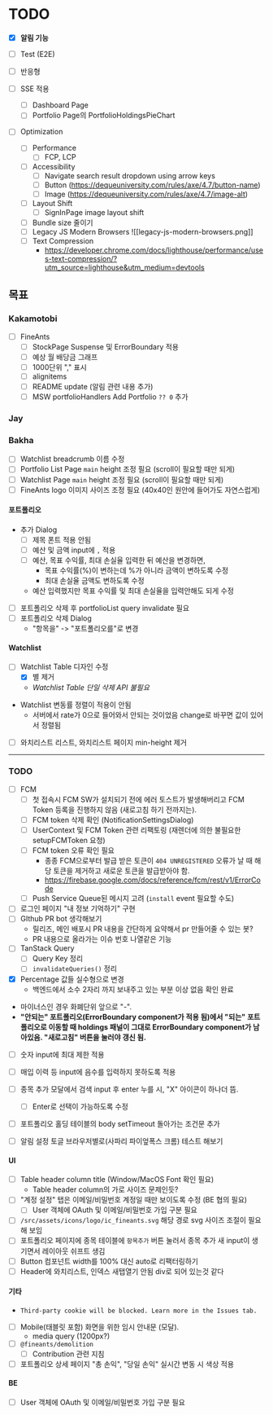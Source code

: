# TODO

- [x] **알림 기능**

- [ ] Test (E2E)

- [ ] 반응형

- [ ] SSE 적용
	- [ ] Dashboard Page
	- [ ] Portfolio Page의 PortfolioHoldingsPieChart

- [ ] Optimization
	- [ ] Performance
		- [ ] FCP, LCP
	- [ ] Accessibility
		- [ ] Navigate search result dropdown using arrow keys
		- [ ] Button (https://dequeuniversity.com/rules/axe/4.7/button-name)
		- [ ] Image (https://dequeuniversity.com/rules/axe/4.7/image-alt)
	- [ ] Layout Shift
		- [ ] SignInPage image layout shift
	- [ ] Bundle size 줄이기
	- [ ] Legacy JS Modern Browsers
		![[legacy-js-modern-browsers.png]]
	- [ ] Text Compression
		- https://developer.chrome.com/docs/lighthouse/performance/uses-text-compression/?utm_source=lighthouse&utm_medium=devtools

## 목표
### Kakamotobi
- [ ] FineAnts
	- [ ] StockPage Suspense 및 ErrorBoundary 적용
	- [ ] 예상 월 배당금 그래프
	- [ ] 1000단위 "," 표시
	- [ ] alignitems
	- [ ] README update (알림 관련 내용 추가)
	- [ ] MSW portfolioHandlers Add Portfolio `?? 0` 추가
### Jay

### Bakha
- [ ] Watchlist breadcrumb 이름 수정
- [ ] Portfolio List Page `main` height 조정 필요 (scroll이 필요할 때만 되게)
- [ ] Watchlist Page `main` height 조정 필요 (scroll이 필요할 때만 되게)
- [ ] FineAnts logo 이미지 사이즈 조정 필요 (40x40인 원안에 들어가도 자연스럽게)
#### 포트폴리오 
- 추가 Dialog
	- [ ] 제목 폰트 적용 안됨
	- [ ] 예산 및 금액 input에 `,` 적용
	- [ ] 예산, 목표 수익률, 최대 손실율 입력한 뒤 예산을 변경하면,
		- 목표 수익률(%)이 변하는데 %가 아니라 금액이 변하도록 수정
		- 최대 손실율 금액도 변하도록 수정
	- 예산 입력했지만 목표 수익률 및 최대 손실율을 입력안해도 되게 수정
- [ ] 포트폴리오 삭제 후 portfolioList query invalidate 필요
- [ ] 포트폴리오 삭제 Dialog
	- "항목을" -> "포트폴리오를"로 변경
#### Watchlist
- [ ] Watchlist Table 디자인 수정
	- [x] 별 제거
	- *Watchlist Table 단일 삭제 API 불필요*
- Watchlist 변동률 정렬이 적용이 안됨
	- 서버에서 rate가 0으로 들어와서 안되는 것이었음 change로 바꾸면 값이 있어서 정렬됨
- [ ] 와치리스트 리스트, 와치리스트 페이지 min-height 제거


---

### TODO
- [ ] FCM
	- [ ] 첫 접속시 FCM SW가 설치되기 전에 에러 토스트가 발생해버리고 FCM Token 등록을 진행하지 않음 (새로고침 하기 전까지는).
	- [ ] FCM token 삭제 확인 (NotificationSettingsDialog)
	- [ ] UserContext 및 FCM Token 관련 리팩토링 (재렌더에 의한 불필요한 setupFCMToken 요청)
	- [ ] FCM token 오류 확인 필요
		- 종종 FCM으로부터 발급 받은 토큰이 `404 UNREGISTERED` 오류가 날 때 해당 토큰을 제거하고 새로운 토큰을 발급받아야 함.
		- https://firebase.google.com/docs/reference/fcm/rest/v1/ErrorCode
	- [ ] Push Service Queue된 메시지 고려 (`install` event 필요할 수도)
- [ ] 로그인 페이지 "내 정보 기억하기" 구현
- [ ] GIthub PR bot 생각해보기
	- 릴리즈, 메인 배포시 PR 내용을 간단하게 요약해서 pr 만들어줄 수 있는 봇?
	- PR 내용으로 올라가는 이슈 번호 나열같은 기능
- [ ] TanStack Query
	- [ ] Query Key 정리
	- [ ] `invalidateQueries()` 정리
- [x] Percentage 값들 실수형으로 변경
	-  백엔드에서 소수 2자리 까지 보내주고 있는 부분 이상 없음 확인 완료
- 마이너스인 경우 화폐단위 앞으로 "-".
- **"안되는" 포트폴리오(ErrorBoundary component가 적용 됨)에서 "되는" 포트폴리오로 이동할 때 holdings 패널이 그대로 ErrorBoundary component가 남아있음. "새로고침" 버튼을 눌러야 갱신 됨.**
- [ ] 숫자 input에 최대 제한 적용
- [ ] 매입 이력 등 input에 음수를 입력하지 못하도록 적용
- [ ] 종목 추가 모달에서 검색 input 후 enter 누를 시, "X" 아이콘이 하나더 뜸.
	- [ ] Enter로 선택이 가능하도록 수정
- [ ] 포트폴리오 홀딩 테이블의 body setTimeout 돌아가는 조건문 추가


- [ ] 알림 설정 토글 브라우저별로(사파리 파이엎폭스 크롬) 테스트 해보기
#### UI
- [ ] Table header column title (Window/MacOS Font 확인 필요)
	- Table header column의 가로 사이즈 문제인듯?
- [ ] "계정 설정" 탭은 이메일/비밀번호 계정일 때만 보이도록 수정 (BE 협의 필요)
	- [ ] User 객체에 OAuth 및 이메일/비밀번호 가입 구분 필요
- [ ] `/src/assets/icons/logo/ic_fineants.svg` 해당 경로 svg 사이즈 조절이 필요해 보임
- [ ] 포트폴리오 페이지에 종목 테이블에 `항목추가` 버튼 눌러서 종목 추가 새 input이 생기면서 레이아웃 쉬프트 생김
- [ ] Button 컴포넌트 width를 100% 대신 auto로 리팩터링하기
- [ ] Header에 와치리스트, 인덱스 새탭열기 안됨 div로 되어 있는것 같다
#### 기타
- `Third-party cookie will be blocked. Learn more in the Issues tab.`
- [ ] Mobile(태블릿 포함) 화면을 위한 임시 안내문 (모달).
	- media query (1200px?)
- [ ] `@fineants/demolition`
	- [ ] Contribution 관련 지침
- [ ] 포트폴리오 상세 페이지 "총 손익", "당일 손익" 실시간 변동 시 색상 적용

#### BE
- [ ] User 객체에 OAuth 및 이메일/비밀번호 가입 구분 필요
